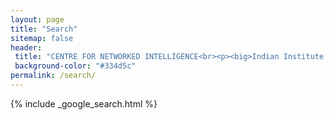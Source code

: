 ```yaml
---
layout: page
title: "Search"
sitemap: false
header:
 title: "CENTRE FOR NETWORKED INTELLIGENCE<br><p><big>Indian Institute of Science, Bangalore</big></p>"
 background-color: "#334d5c"
permalink: /search/
---
```


{% include _google_search.html %}
